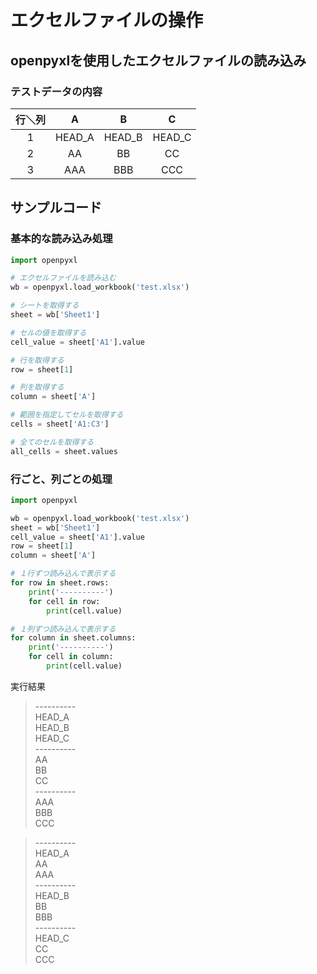 # エクセルファイルの操作

## openpyxlを使用したエクセルファイルの読み込み

### テストデータの内容

  | 行＼列 |   A    |   B    |   C    |
  | :----: | :----: | :----: | :----: |
  |   1    | HEAD_A | HEAD_B | HEAD_C |
  |   2    |   AA   |   BB   |   CC   |
  |   3    |  AAA   |  BBB   |  CCC   |

## サンプルコード

### 基本的な読み込み処理

```python
import openpyxl

# エクセルファイルを読み込む
wb = openpyxl.load_workbook('test.xlsx')

# シートを取得する
sheet = wb['Sheet1']

# セルの値を取得する
cell_value = sheet['A1'].value

# 行を取得する
row = sheet[1]

# 列を取得する
column = sheet['A']

# 範囲を指定してセルを取得する
cells = sheet['A1:C3']

# 全てのセルを取得する
all_cells = sheet.values
```

### 行ごと、列ごとの処理

```python
import openpyxl

wb = openpyxl.load_workbook('test.xlsx')
sheet = wb['Sheet1']
cell_value = sheet['A1'].value
row = sheet[1]
column = sheet['A']

# １行ずつ読み込んで表示する
for row in sheet.rows:
    print('----------')
    for cell in row:
        print(cell.value)

# １列ずつ読み込んで表示する
for column in sheet.columns:
    print('----------')
    for cell in column:
        print(cell.value)
```

実行結果

> \----------  
  HEAD_A  
  HEAD_B  
  HEAD_C  
  \----------  
  AA  
  BB  
  CC  
  \----------  
  AAA  
  BBB  
  CCC  

> \----------  
HEAD_A  
AA  
AAA  
\----------  
HEAD_B  
BB  
BBB  
\----------  
HEAD_C  
CC  
CCC
